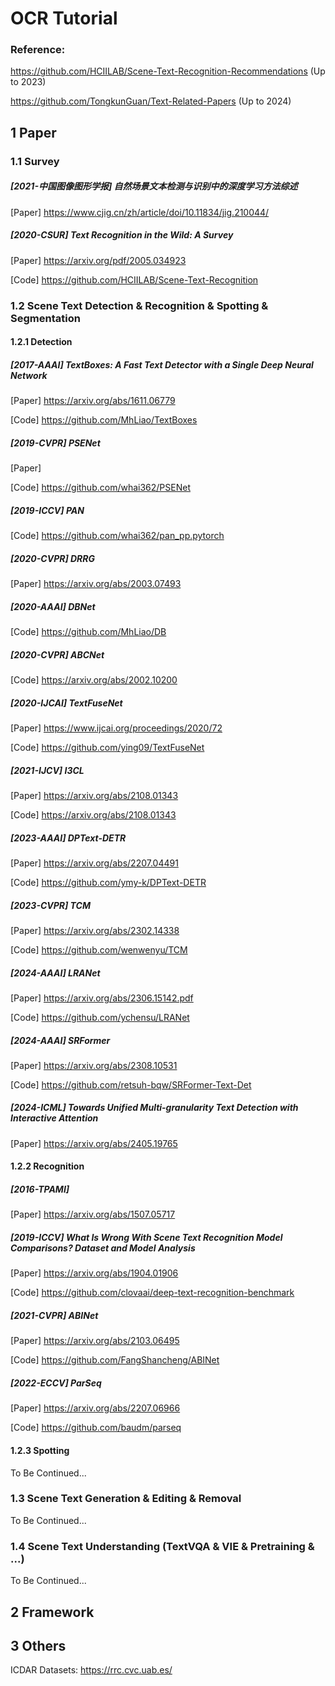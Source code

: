# OCR Tutorial

### Reference: 

https://github.com/HCIILAB/Scene-Text-Recognition-Recommendations (Up to 2023)

https://github.com/TongkunGuan/Text-Related-Papers  (Up to 2024)

## 1 Paper

### 1.1 Survey

##### [2021-中国图像图形学报] 自然场景文本检测与识别中的深度学习方法综述

[Paper] https://www.cjig.cn/zh/article/doi/10.11834/jig.210044/

##### [2020-CSUR] Text Recognition in the Wild: A Survey

[Paper] https://arxiv.org/pdf/2005.034923

[Code] https://github.com/HCIILAB/Scene-Text-Recognition

### 1.2 Scene Text Detection & Recognition & Spotting & Segmentation

#### 1.2.1 Detection

##### [2017-AAAI] TextBoxes: A Fast Text Detector with a Single Deep Neural Network

[Paper] https://arxiv.org/abs/1611.06779

[Code] https://github.com/MhLiao/TextBoxes

##### [2019-CVPR] PSENet

[Paper]

[Code] https://github.com/whai362/PSENet

##### [2019-ICCV] PAN

[Code] https://github.com/whai362/pan_pp.pytorch

##### [2020-CVPR] DRRG

[Paper] https://arxiv.org/abs/2003.07493 

##### [2020-AAAI] DBNet

[Code] https://github.com/MhLiao/DB

##### [2020-CVPR] ABCNet

[Code] https://arxiv.org/abs/2002.10200

##### [2020-IJCAI] TextFuseNet

[Paper] https://www.ijcai.org/proceedings/2020/72

[Code] https://github.com/ying09/TextFuseNet

##### [2021-IJCV] I3CL

[Paper] https://arxiv.org/abs/2108.01343

[Code] https://arxiv.org/abs/2108.01343

##### [2023-AAAI] DPText-DETR

[Paper] https://arxiv.org/abs/2207.04491

[Code] https://github.com/ymy-k/DPText-DETR

##### [2023-CVPR] TCM

[Paper] https://arxiv.org/abs/2302.14338

[Code] https://github.com/wenwenyu/TCM

##### [2024-AAAI] LRANet

[Paper] https://arxiv.org/abs/2306.15142.pdf

[Code] https://github.com/ychensu/LRANet

##### [2024-AAAI] SRFormer 

[Paper] https://arxiv.org/abs/2308.10531

[Code] https://github.com/retsuh-bqw/SRFormer-Text-Det

##### [2024-ICML] Towards Unified Multi-granularity Text Detection with Interactive Attention

[Paper] https://arxiv.org/abs/2405.19765



#### 1.2.2 Recognition

##### [2016-TPAMI] 

[Paper] https://arxiv.org/abs/1507.05717

##### [2019-ICCV] What Is Wrong With Scene Text Recognition Model Comparisons? Dataset and Model Analysis

[Paper] https://arxiv.org/abs/1904.01906

[Code] https://github.com/clovaai/deep-text-recognition-benchmark

##### [2021-CVPR] ABINet

[Paper] https://arxiv.org/abs/2103.06495

[Code] https://github.com/FangShancheng/ABINet

##### [2022-ECCV] ParSeq

[Paper] https://arxiv.org/abs/2207.06966

[Code] https://github.com/baudm/parseq

#### 1.2.3 Spotting

To Be Continued...

### 1.3 Scene Text Generation & Editing & Removal

To Be Continued...

### 1.4 Scene Text Understanding (TextVQA & VIE & Pretraining & ...)

To Be Continued...

## 2 Framework



## 3 Others

ICDAR Datasets: https://rrc.cvc.uab.es/



